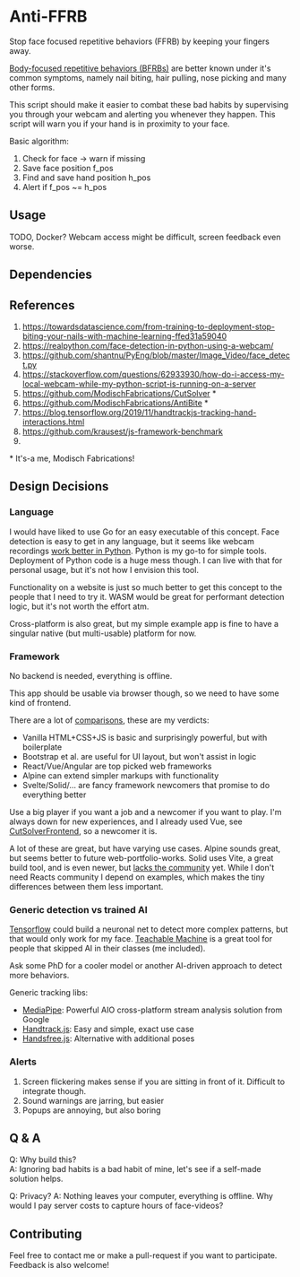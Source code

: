 # Anti-FFRB
Stop face focused repetitive behaviors (FFRB) by keeping your fingers away. 

[Body-focused repetitive behaviors (BFRBs)](https://www.webmd.com/mental-health/ss/slideshow-understanding-body-focused-repetitive-behavior) are better known under it's common symptoms, namely nail biting, hair pulling, nose picking and many other forms. 

This script should make it easier to combat these bad habits by supervising you through your webcam and alerting you whenever they happen. 
This script will warn you if your hand is in proximity to your face. 

Basic algorithm:
1. Check for face -> warn if missing
2. Save face position f_pos
3. Find and save hand position h_pos
4. Alert if f_pos ~= h_pos

## Usage

TODO, Docker? Webcam access might be difficult, screen feedback even worse. 

## Dependencies


## References
1. https://towardsdatascience.com/from-training-to-deployment-stop-biting-your-nails-with-machine-learning-ffed31a59040
2. https://realpython.com/face-detection-in-python-using-a-webcam/
3. https://github.com/shantnu/PyEng/blob/master/Image_Video/face_detect.py
4. https://stackoverflow.com/questions/62933930/how-do-i-access-my-local-webcam-while-my-python-script-is-running-on-a-server
5. https://github.com/ModischFabrications/CutSolver \*
6. https://github.com/ModischFabrications/AntiBite \*
7. https://blog.tensorflow.org/2019/11/handtrackjs-tracking-hand-interactions.html
8. https://github.com/krausest/js-framework-benchmark
9. 

\* It's-a me, Modisch Fabrications!

## Design Decisions
### Language
I would have liked to use Go for an easy executable of this concept. 
Face detection is easy to get in any language, but it seems like webcam recordings [work better in Python](https://github.com/esimov/pigo#real-time-face-detection-running-as-a-shared-object).
Python is my go-to for simple tools. Deployment of Python code is a huge mess though. I can live with that for personal usage, but it's not how I envision this tool. 

Functionality on a website is just so much better to get this concept to the people that I need to try it.
WASM would be great for performant detection logic, but it's not worth the effort atm.

Cross-platform is also great, but my simple example app is fine to have a singular native (but multi-usable) platform for now. 

### Framework
No backend is needed, everything is offline. 

This app should be usable via browser though, so we need to have some kind of frontend. 

There are a lot of [comparisons](https://stackdiary.com/front-end-frameworks/), these are my verdicts:
- Vanilla HTML+CSS+JS is basic and surprisingly powerful, but with boilerplate
- Bootstrap et al. are useful for UI layout, but won't assist in logic
- React/Vue/Angular are top picked web frameworks
- Alpine can extend simpler markups with functionality
- Svelte/Solid/... are fancy framework newcomers that promise to do everything better

Use a big player if you want a job and a newcomer if you want to play.
I'm always down for new experiences, and I already used Vue, see [CutSolverFrontend](https://github.com/ModischFabrications/CutSolverFrontend), so a newcomer it is. 

A lot of these are great, but have varying use cases. Alpine sounds great, but seems better to future web-portfolio-works.
Solid uses Vite, a great build tool, and is even newer, but [lacks the community](https://www.libhunt.com/compare-ryansolid--solid-vs-svelte) yet.
While I don't need Reacts community I depend on examples, which makes the tiny differences between them less important.

### Generic detection vs trained AI
[Tensorflow](https://www.tensorflow.org/js) could build a neuronal net to detect more complex patterns, but that would only work for my face. 
[Teachable Machine](https://teachablemachine.withgoogle.com/) is a great tool for people that skipped AI in their classes (me included). 

Ask some PhD for a cooler model or another AI-driven approach to detect more behaviors. 

Generic tracking libs:
* [MediaPipe](https://mediapipe.dev/): Powerful AIO cross-platform stream analysis solution from Google
* [Handtrack.js](https://victordibia.com/handtrack.js): Easy and simple, exact use case
* [Handsfree.js](https://handsfree.js.org/): Alternative with additional poses

### Alerts
1. Screen flickering makes sense if you are sitting in front of it. Difficult to integrate though.
2. Sound warnings are jarring, but easier
3. Popups are annoying, but also boring

## Q & A
Q: Why build this?  
A: Ignoring bad habits is a bad habit of mine, let's see if a self-made solution helps.

Q: Privacy?
A: Nothing leaves your computer, everything is offline. Why would I pay server costs to capture hours of face-videos?


## Contributing
Feel free to contact me or make a pull-request if you want to participate.
Feedback is also welcome!
